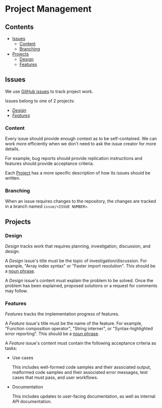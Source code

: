 # Project Management

<!-- omit in toc -->
## Contents

* [Issues](#issues)
  * [Content](#content)
  * [Branching](#branching)
* [Projects](#projects)
  * [Design](#design)
  * [Features](#features)

## Issues

We use [GitHub issues](https://github.com/features/issues) to track project work.

Issues belong to one of 2 projects:

* [*Design*](#design)
* [*Features*](#features)

### Content

Every issue should provide enough context as to be self-contained. We can work more efficiently when
we don't need to ask the issue creator for more details.

For example, bug reports should provide replication instructions and features should provide acceptance criteria.

Each [Project](#projects) has a more specific description of how its issues should be written.

### Branching

When an issue requires changes to the repository, the changes are tracked in a branch
named `issue/<ISSUE NUMBER>`.

## Projects

### Design

*Design* tracks work that requires planning, investigation, discussion, and design.

A *Design* issue's title must be the topic of investigation/discussion. For example, "Array index syntax" or "Faster import resolution". This should be a [noun phrase](https://en.wikipedia.org/wiki/Noun_phrase).

A *Design* issue's content must explain the problem to be solved. Once the problem has been explained, proposed solutions or a request for comments may follow.

### Features

*Features* tracks the implementation progress of features.

A *Feature* issue's title must be the name of the feature. For example, "Function composition operator", "String interner", or "Syntax-highlighted error reporting". This should be a [noun phrase](https://en.wikipedia.org/wiki/Noun_phrase).

A *Feature* issue's content must contain the following acceptance criteria as tasks:

* Use cases

  This includes well-formed code samples and their associated output, malformed code samples and their associated error messages, test cases that must pass, and user workflows.

* Documentation

  This includes updates to user-facing documentation, as well as internal API documentation.